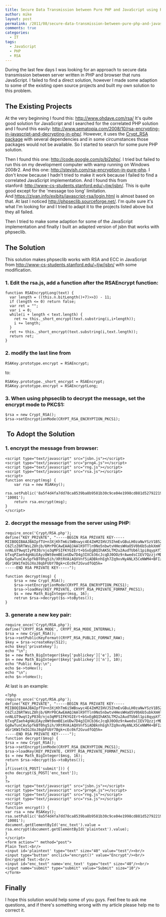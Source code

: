 ```yaml
---
title: Secure Data Transmission between Pure PHP and JavaScript using RSA
author: mike
layout: post
permalink: /2011/08/secure-data-transmission-between-pure-php-and-javascript-using-rsa/
comments: true
categories:
  - IT
tags:
  - JavaScript
  - PHP
  - RSA
---
```

During the last few days I was looking for an approach to secure data transmission between server written in PHP and browser that runs JavaScript. I failed to find a direct solution, however I made some adaption to some of the existing open source projects and built my own solution to this problem.

<!--more-->

## The Existing Projects

At the very beginning I found this: <http://www.ohdave.com/rsa/> It's quite good solution for JavaScript and I searched for the correlated PHP solution and I found this easily: <http://www.sematopia.com/2008/10/rsa-encrypting-in-javascript-and-decrypting-in-php/>. However, it uses the [Crypt_RSA package][1] with several dependencies and in some circumstances those packages would not be available. So I started to search for some pure PHP solution.

Then I found this one: <http://code.google.com/p/bi2php/>. I tried but failed to run this on my development computer with wamp running on Windows 2008r2. And this one: <http://stevish.com/rsa-encryption-in-pure-php>. I don't know because I hadn't tried to make it work because I failed to find a correlated JavaScript implementation. And I found this from stanford: <http://www-cs-students.stanford.edu/~tjw/jsbn/>. This is quite good except for the 'message too long' limitation. And <https://ziyan.info/exibits/javascript-rsa/login.html> is almost based on that. At last I noticed <http://phpseclib.sourceforge.net/>. I'm quite sure it's what I'm looking for and I tried to adapt it to the projects listed above but they all failed.

Then I tried to make some adaption for some of the JavaScript implementation and finally I built an adapted version of jsbn that works with phpseclib.

## The Solution

This solution makes phpseclib works with RSA and ECC in JavaScript from <http://www-cs-students.stanford.edu/~tjw/jsbn/> with some modification.

### 1. Edit the rsa.js, add a function after the RSAEncrypt function:

<pre><code class="language-javascript">function RSAEncryptLong(text) {
  var length = ((this.n.bitLength()+7)&gt;&gt;3) - 11;
  if (length &lt;= 0) return false;
  var ret = "";
  var i = 0;
  while(i + length &lt; text.length) {
    ret += this._short_encrypt(text.substring(i,i+length));
    i += length;
  }
  ret += this._short_encrypt(text.substring(i,text.length));
  return ret;
}</code></pre>

### 2. modify the last line from

<pre><code class="language-javascript">RSAKey.prototype.encrypt = RSAEncrypt;</code></pre>

to:

<pre><code class="language-javascript">RSAKey.prototype._short_encrypt = RSAEncrypt;
RSAKey.prototype.encrypt = RSAEncryptLong;</code></pre>

### 3. When using phpseclib to decrypt the message, set the encrypt mode to PKCS1:

<pre><code class="language-php">$rsa = new Crypt_RSA();
$rsa-&gt;setEncryptionMode(CRYPT_RSA_ENCRYPTION_PKCS1);</code></pre>

##  To Adopt the Solution

### 1. encrypt the message from browser:

<pre><code class="language-javascript">&lt;script type="text/javascript" src="jsbn.js"&gt;&lt;/script&gt;
&lt;script type="text/javascript" src="prng4.js"&gt;&lt;/script&gt;
&lt;script type="text/javascript" src="rng.js"&gt;&lt;/script&gt;
&lt;script type="text/javascript" src="rsa.js"&gt;&lt;/script&gt;
&lt;script&gt;
function encrypt(msg) {
	var rsa = new RSAKey();
	rsa.setPublic('8a5f4d4fa7dd78ca8539ba8b9581b30c9ce04e1998cd881d5279221984bc606e2c7d3368dc184b357507966a0f20930ba665cd9e914d6b0b67c8636ffe8cacfd', '10001');
	return rsa.encrypt(msg);
}
&lt;/script&gt;</code></pre>

### 2. decrypt the message from the server using PHP:

<pre><code class="language-php">require_once('Crypt/RSA.php');
define("KEY_PRIVATE", "-----BEGIN RSA PRIVATE KEY-----
MIIBOQIBAAJBAIpfTU+n3XjKhTm6i5WBswyc4E4ZmM2IHVJ5IhmEvGBuLH0zaNwYSzV1B5ZqDyCT
C6ZlzZ6RTWsLZ8hjb/6MrP0CAwEAAQJAAlK9TTln9No5nbwtvHHesWHaO5V0b6b5ubkXmHlrtuwR
nnNLGT9wqtIyP830/njo3qMFSIFKYGIErt+bSxEgBQIhAK5LTM2u2AudTUb6l1pi8qypXf7UHGUQ
bTxqPZaeh4gHAiEAyz0Wt0emBEieUDw7D4g3IXCb36cJcqDJ0OOz9rAwedsCIEV7QzzjrMDEjp/z
Gg8wTunCAvSpfkBT0hg5ih/XRtRVAiAQXVnf5iADBknhEgh7Zq9xvNyANLX5CeNWM4+BFIzCswIg
dGr1KW1fmIGJXoJ8qbFUbY7Bgk+cEc0kf2GvudfGQ5k=
-----END RSA PRIVATE KEY-----");

function decrypt(msg) {
	$rsa = new Crypt_RSA();
	$rsa-&gt;setEncryptionMode(CRYPT_RSA_ENCRYPTION_PKCS1);
	$rsa-&gt;loadKey(KEY_PRIVATE, CRYPT_RSA_PRIVATE_FORMAT_PKCS1);
	$s = new Math_BigInteger(msg, 16);
	retrun $rsa-&gt;decrypt($s-&gt;toBytes());
}</code></pre>

### 3. generate a new key pair:

<pre><code class="language-php">require_once('Crypt/RSA.php');
define('CRYPT_RSA_MODE', CRYPT_RSA_MODE_INTERNAL);
$rsa = new Crypt_RSA();
$rsa-&gt;setPublicKeyFormat(CRYPT_RSA_PUBLIC_FORMAT_RAW);
$key = $rsa-&gt;createKey(512);
echo $key['privatekey'];
echo "\n";
$e = new Math_BigInteger($key['publickey']['e'], 10);
$n = new Math_BigInteger($key['publickey']['n'], 10);
echo "Public Key:\n";
echo $e-&gt;toHex();
echo "\n";
echo $n-&gt;toHex();</code></pre>

At last is an example:

<pre><code class="language-php">&lt;?php
require_once('Crypt/RSA.php');
define("KEY_PRIVATE", "-----BEGIN RSA PRIVATE KEY-----
MIIBOQIBAAJBAIpfTU+n3XjKhTm6i5WBswyc4E4ZmM2IHVJ5IhmEvGBuLH0zaNwYSzV1B5ZqDyCT
C6ZlzZ6RTWsLZ8hjb/6MrP0CAwEAAQJAAlK9TTln9No5nbwtvHHesWHaO5V0b6b5ubkXmHlrtuwR
nnNLGT9wqtIyP830/njo3qMFSIFKYGIErt+bSxEgBQIhAK5LTM2u2AudTUb6l1pi8qypXf7UHGUQ
bTxqPZaeh4gHAiEAyz0Wt0emBEieUDw7D4g3IXCb36cJcqDJ0OOz9rAwedsCIEV7QzzjrMDEjp/z
Gg8wTunCAvSpfkBT0hg5ih/XRtRVAiAQXVnf5iADBknhEgh7Zq9xvNyANLX5CeNWM4+BFIzCswIg
dGr1KW1fmIGJXoJ8qbFUbY7Bgk+cEc0kf2GvudfGQ5k=
-----END RSA PRIVATE KEY-----");
function decrypt($msg) {
$rsa = new Crypt_RSA();
$rsa-&gt;setEncryptionMode(CRYPT_RSA_ENCRYPTION_PKCS1);
$rsa-&gt;loadKey(KEY_PRIVATE, CRYPT_RSA_PRIVATE_FORMAT_PKCS1);
$s = new Math_BigInteger($msg, 16);
return $rsa-&gt;decrypt($s-&gt;toBytes());
}
if(isset($_POST['submit'])) {
echo decrypt($_POST['enc_text']);
}
?&gt;
&lt;script type="text/javascript" src="jsbn.js"&gt;&lt;/script&gt;
&lt;script type="text/javascript" src="prng4.js"&gt;&lt;/script&gt;
&lt;script type="text/javascript" src="rng.js"&gt;&lt;/script&gt;
&lt;script type="text/javascript" src="rsa.js"&gt;&lt;/script&gt;
&lt;script&gt;
function encrypt() {
var rsa = new RSAKey();
rsa.setPublic('8a5f4d4fa7dd78ca8539ba8b9581b30c9ce04e1998cd881d5279221984bc606e2c7d3368dc184b357507966a0f20930ba665cd9e914d6b0b67c8636ffe8cacfd', '10001');
document.getElementById('enc_text').value = rsa.encrypt(document.getElementById('plaintext').value);
}
&lt;/script&gt;
&lt;form action="" method="post"&gt;
Plain Text:&lt;br/&gt;
&lt;input id='plaintext' type="text" size="40" value="test"/&gt;&lt;br/&gt;
&lt;input type="button" onclick="encrypt()" value="Encrypt"/&gt;&lt;br/&gt;
Encrypted Text:&lt;br/&gt;
&lt;input id="enc_text" name='enc_text' type="text" size="40"/&gt;&lt;br/&gt;
&lt;input name="submit" type="submit" value="Submit" size="10"/&gt;
&lt;/form&gt;</code></pre>

## Finally

I hope this solution would help some of you guys. Feel free to ask me questions, and if there's something wrong with my article please help me to correct it.

 [1]: http://pear.php.net/package/Crypt_RSA/